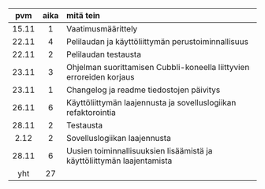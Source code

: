 | pvm | aika | mitä tein|
|:----:|:----:|:----|
| 15.11 | 1 | Vaatimusmäärittely |
| 22.11 | 4 | Pelilaudan ja käyttöliittymän perustoiminnallisuus |
| 22.11 | 2 | Pelilaudan testausta |
| 23.11 | 3 | Ohjelman suorittamisen Cubbli-koneella liittyvien erroreiden korjaus |
| 23.11 | 1 | Changelog ja readme tiedostojen päivitys |
| 26.11 | 6 | Käyttöliittymän laajennusta ja sovelluslogiikan refaktorointia |
| 28.11 | 2 | Testausta |
| 2.12 | 2 | Sovelluslogiikan laajennusta |
| 28.11 | 6 | Uusien toiminnallisuuksien lisäämistä ja käyttöliittymän laajentamista |
| yht | 27 |  |
